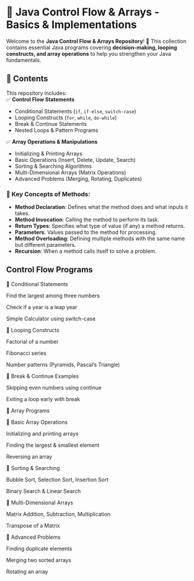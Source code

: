 # 🚀 Java Control Flow & Arrays - Basics & Implementations  

Welcome to the **Java Control Flow & Arrays Repository**! 🎯 This collection contains essential Java programs covering **decision-making, looping constructs, and array operations** to help you strengthen your Java fundamentals.  

## 📌 Contents  
This repository includes:  
✅ **Control Flow Statements**  
   - Conditional Statements (`if`, `if-else`, `switch-case`)  
   - Looping Constructs (`for`, `while`, `do-while`)  
   - Break & Continue Statements  
   - Nested Loops & Pattern Programs  

✅ **Array Operations & Manipulations**  
   - Initializing & Printing Arrays  
   - Basic Operations (Insert, Delete, Update, Search)  
   - Sorting & Searching Algorithms  
   - Multi-Dimensional Arrays (Matrix Operations)  
   - Advanced Problems (Merging, Rotating, Duplicates)
### 🔹 Key Concepts of Methods:

- **Method Declaration**: Defines what the method does and what inputs it takes.
- **Method Invocation**: Calling the method to perform its task.
- **Return Types**: Specifies what type of value (if any) a method returns.
- **Parameters**: Values passed to the method for processing.
- **Method Overloading**: Defining multiple methods with the same name but different parameters.
- **Recursion**: When a method calls itself to solve a problem. 
 
 ## Control Flow Programs

🔹 Conditional Statements

Find the largest among three numbers

Check if a year is a leap year

Simple Calculator using switch-case

🔹 Looping Constructs

Factorial of a number

Fibonacci series

Number patterns (Pyramids, Pascal’s Triangle)

🔹 Break & Continue Examples

Skipping even numbers using continue

Exiting a loop early with break

🔢 Array Programs

🔹 Basic Array Operations

Initializing and printing arrays

Finding the largest & smallest element

Reversing an array

🔹 Sorting & Searching

Bubble Sort, Selection Sort, Insertion Sort

Binary Search & Linear Search

🔹 Multi-Dimensional Arrays

Matrix Addition, Subtraction, Multiplication

Transpose of a Matrix

🔹 Advanced Problems

Finding duplicate elements

Merging two sorted arrays

Rotating an array
